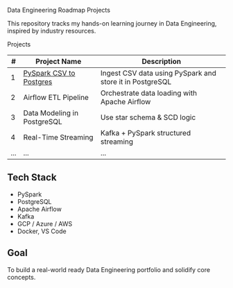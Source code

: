  Data Engineering Roadmap Projects

This repository tracks my hands-on learning journey in Data Engineering, inspired by industry resources.

Projects

| # | Project Name | Description |
|---|--------------|-------------|
| 1 | [PySpark CSV to Postgres](01_pyspark_csv_to_postgres) | Ingest CSV data using PySpark and store it in PostgreSQL |
| 2 | Airflow ETL Pipeline | Orchestrate data loading with Apache Airflow |
| 3 | Data Modeling in PostgreSQL | Use star schema & SCD logic |
| 4 | Real-Time Streaming | Kafka + PySpark structured streaming |
| ... | ... | ... |

## Tech Stack

- PySpark
- PostgreSQL
- Apache Airflow
- Kafka
- GCP / Azure / AWS
- Docker, VS Code

##  Goal
To build a real-world ready Data Engineering portfolio and solidify core concepts.
